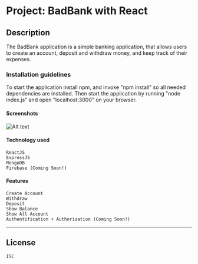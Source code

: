 # Project: BadBank with React

## Description

The BadBank application is a simple banking application, that allows users to create an account, deposit and withdraw money, and keep track of their expenses.

### Installation guidelines

To start the application install npm, and invoke "npm install" so all needed dependencies are installed. Then start the application by running "node index.js" and open "localhost:3000" on your browser.

#### Screenshots

![Alt text](/relative/path/to/badbank.png?raw=true "Optional Title")

#### Technology used

    ReactJS
    ExpressJS
    MongoDB
    Firebase (Coming Soon!)

#### Features

    Create Account
    Withdraw
    Deposit
    Show Balance
    Show All Account
    Authentification + Authorization (Coming Soon!)

---

## License

    ISC
